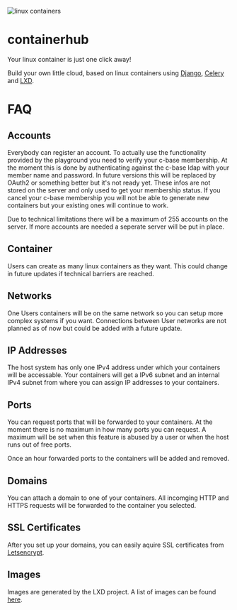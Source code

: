 ![linux containers][logo]

containerhub
============

Your linux container is just one click away!

Build your own little cloud, based on linux containers using [Django][django], [Celery][celery] and [LXD][lxd].


FAQ
===

Accounts
--------

Everybody can register an account. To actually use the functionality provided by the playground you need to
verify your c-base membership. At the moment this is done by authenticating against the c-base ldap with your member
name and password. In future versions this will be replaced by OAuth2 or something better but it's not ready yet.
These infos are not stored on the server and only used to get your membership status.
If you cancel your c-base membership you will not be able to generate new containers but your existing ones will
continue to work.

Due to technical limitations there will be a maximum of 255 accounts on the server. If more accounts are needed a seperate server will be put in place.

Container
---------

Users can create as many linux containers as they want. This could change in future updates if technical barriers are reached.

Networks
--------

One Users containers will be on the same network so you can setup more complex systems if you want. Connections between User networks are not planned as of now but could be added with a future update.

IP Addresses
------------

The host system has only one IPv4 address under which your containers will be accessable. Your containers will get a
IPv6 subnet and an internal IPv4 subnet from where you can assign IP addresses to your containers.

Ports
-----

You can request ports that will be forwarded to your containers. At the moment there is no maximum in how many ports you
can request. A maximum will be set when this feature is abused by a user or when the host runs out of free ports.

Once an hour forwarded ports to the containers will be added and removed.

Domains
-------

You can attach a domain to one of your containers. All incomging HTTP and HTTPS requests will be forwarded to the container you
selected.

SSL Certificates
----------------

After you set up your domains, you can easily aquire SSL certificates from [Letsencrypt][letsencrypt].

Images
------

Images are generated by the LXD project. A list of images can be found [here][lxd_images].


[logo]: https://github.com/XenGi/containerhub/raw/master/containers.png
[django]: https://www.djangoproject.com/
[celery]: http://www.celeryproject.org/
[lxd]: https://linuxcontainers.org/lxd/
[lxd_images]: https://images.linuxcontainers.org/
[letsencrypt]: https://letsencrypt.org/
